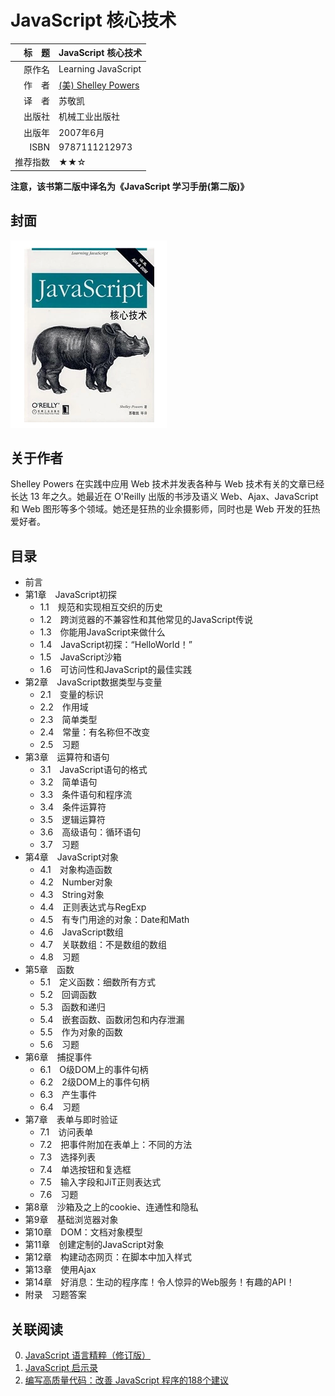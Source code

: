 # JavaScript 核心技术 #

|标　题|JavaScript 核心技术|
|----:|:-------|
|原作名| Learning JavaScript|
|作　者|[(美) Shelley Powers ](https://en.wikipedia.org/wiki/Shelley_Powers)|
|译　者|苏敬凯|
|出版社|机械工业出版社|
|出版年|2007年6月|
|ISBN|9787111212973|
|推荐指数|★★☆|

**注意，该书第二版中译名为《JavaScript 学习手册(第二版)》**

## 封面 ##
![JavaScript 核心技术](/assets/covers/learning-javascript---cmpedu-2007.png "JavaScript 核心技术")

## 关于作者 ##
Shelley Powers 在实践中应用 Web 技术并发表各种与 Web 技术有关的文章已经长达 13 年之久。她最近在 O'Reilly 出版的书涉及语义 Web、Ajax、JavaScript 和 Web 图形等多个领域。她还是狂热的业余摄影师，同时也是 Web 开发的狂热爱好者。

## 目录 ##

+ 前言
+ 第1章　JavaScript初探
    - 1.1　规范和实现相互交织的历史
    - 1.2　跨浏览器的不兼容性和其他常见的JavaScript传说
    - 1.3　你能用JavaScript来做什么
    - 1.4　JavaScript初探：“HelloWorld！”
    - 1.5　JavaScript沙箱
    - 1.6　可访问性和JavaScript的最佳实践
+ 第2章　JavaScript数据类型与变量
    - 2.1　变量的标识
    - 2.2　作用域
    - 2.3　简单类型
    - 2.4　常量：有名称但不改变
    - 2.5　习题
+ 第3章　运算符和语句
    - 3.1　JavaScript语句的格式
    - 3.2　简单语句
    - 3.3　条件语句和程序流
    - 3.4　条件运算符
    - 3.5　逻辑运算符
    - 3.6　高级语句：循环语句
    - 3.7　习题
+ 第4章　JavaScript对象
    - 4.1　对象构造函数
    - 4.2　Number对象
    - 4.3　String对象
    - 4.4　正则表达式与RegExp
    - 4.5　有专门用途的对象：Date和Math
    - 4.6　JavaScript数组
    - 4.7　关联数组：不是数组的数组
    - 4.8　习题
+ 第5章　函数
    - 5.1　定义函数：细数所有方式
    - 5.2　回调函数
    - 5.3　函数和递归
    - 5.4　嵌套函数、函数闭包和内存泄漏
    - 5.5　作为对象的函数
    - 5.6　习题
+ 第6章　捕捉事件
    - 6.1　O级DOM上的事件句柄
    - 6.2　2级DOM上的事件句柄
    - 6.3　产生事件
    - 6.4　习题
+ 第7章　表单与即时验证
    - 7.1　访问表单
    - 7.2　把事件附加在表单上：不同的方法
    - 7.3　选择列表
    - 7.4　单选按钮和复选框
    - 7.5　输入字段和JiT正则表达式
    - 7.6　习题
+ 第8章　沙箱及之上的cookie、连通性和隐私
+ 第9章　基础浏览器对象
+ 第10章　DOM：文档对象模型
+ 第11章　创建定制的JavaScript对象
+ 第12章　构建动态网页：在脚本中加入样式
+ 第13章　使用Ajax
+ 第14章　好消息：生动的程序库！令人惊异的Web服务！有趣的API！
+ 附录　习题答案

## 关联阅读 ##
0. [JavaScript 语言精粹（修订版）][javascript-the-good-parts---phei-2012]
0. [JavaScript 启示录][javascript-enlightenment---ptpress-2014]
0. [编写高质量代码：改善 JavaScript 程序的188个建议][javascript-188---cmpedu-2012]

[javascript-the-good-parts---phei-2012]: javascript-the-good-parts---phei-2012.md "JavaScript 语言精粹"
[javascript-enlightenment---ptpress-2014]: javascript-enlightenment---ptpress-2014.md "JavaScript 启示录"
[javascript-188---cmpedu-2012]: javascript-188---cmpedu-2012.md "编写高质量代码：改善 JavaScript 程序的188个建议"